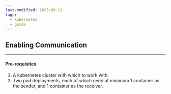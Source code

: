 ```yaml
---
last-modified: 2023-09-11
tags:
  - kubernetes
  - guide
---
```

## Enabling Communication
---
#### Pre-requisites

1. A kubernetes cluster with which to work with.
2. Two pod deployments, each of which need at minimum 1 container as the sender, and 1 container as the receiver.

#### 